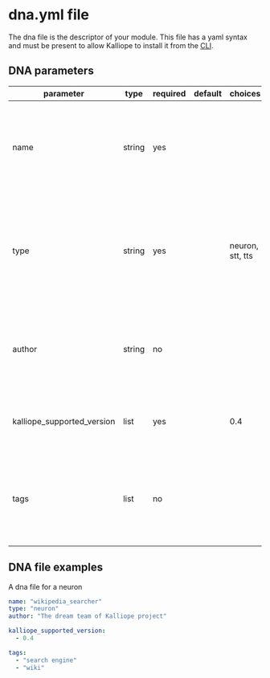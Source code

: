 # dna.yml file

The dna file is the descriptor of your module.
This file has a yaml syntax and must be present to allow Kalliope to install it from the [CLI](../kalliope_cli.md).

## DNA parameters

| parameter                  | type   | required | default | choices          | comment                                                                                                                               |
|----------------------------|--------|----------|---------|------------------|---------------------------------------------------------------------------------------------------------------------------------------|
| name                       | string | yes      |         |                  | Lowercase. It will be the name of the folder installed in ressources_dir for the target type of resource                              |
| type                       | string | yes      |         | neuron, stt, tts | The type of resource. This will be used by Kalliope install process to place the resource in the right directory set in resources_dir |
| author                     | string | no       |         |                  | String that contain info about the author of the modul like a name or a github profile page                                           |
| kalliope_supported_version | list   | yes      |         | 0.4              | list of kalliope __MAJOR__ version the module support. E.g `- 0.4`                                                                    |
| tags                       | list   | no       |         |                  | list of tags that can help to categorize the module. E.g: "email", "social network", "search engine"                                  |

## DNA file examples

A dna file for a neuron
```yml
name: "wikipedia_searcher"
type: "neuron"
author: "The dream team of Kalliope project"

kalliope_supported_version:
  - 0.4

tags:
  - "search engine"
  - "wiki"
```
